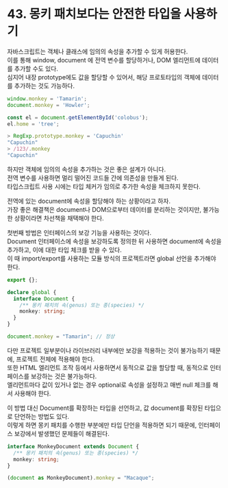 # 43. 몽키 패치보다는 안전한 타입을 사용하기

자바스크립트는 객체나 클래스에 임의의 속성을 추가할 수 있게 허용한다.  
이를 통해 window, document 에 전역 변수를 할당하거나, DOM 엘리먼트에 데이터를 추가할 수도 있다.  
심지어 내장 prototype에도 값을 할당할 수 있어서, 해당 프로토타입의 객체에 데이터를 추가하는 것도 가능하다.

```ts
window.monkey = 'Tamarin';
document.monkey = 'Howler';

const el = document.getElementById('colobus');
el.home = 'tree';

> RegExp.prototype.monkey = 'Capuchin'
"Capuchin"
> /123/.monkey
"Capuchin"
```

하지만 객체에 임의의 속성을 추가하는 것은 좋은 설계가 아니다.  
전역 변수를 사용하면 멀리 떨어진 코드들 간에 의존성을 만들게 된다.  
타입스크립트 사용 시에는 타입 체커가 임의로 추가한 속성을 체크하지 못한다.

전역에 있는 document에 속성을 할당해야 하는 상황이라고 하자.  
가장 좋은 해결책은 document나 DOM으로부터 데이터를 분리하는 것이지만, 불가능한 상황이라면 차선책을 채택해야 한다.

첫번째 방법은 인터페이스의 보강 기능을 사용하는 것이다.  
Document 인터페이스에 속성을 보강하도록 정의한 뒤 사용하면 document에 속성을 추가하고, 이에 대한 타입 체크를 받을 수 있다.  
이 때 import/export를 사용하는 모듈 방식의 프로젝트라면 global 선언을 추가해야 한다.

```ts
export {};

declare global {
  interface Document {
    /** 몽키 패치의 속(genus) 또는 종(species) */
    monkey: string;
  }
}

document.monkey = "Tamarin"; // 정상
```

다만 프로젝트 일부분이나 라이브러리 내부에만 보강을 적용하는 것이 불가능하기 때문에, 프로젝트 전체에 적용해야 한다.  
또한 HTML 엘리먼트 조작 등에서 사용하면서 동적으로 값을 할당할 때, 동적으로 인터페이스를 보강하는 것은 불가능하다.  
엘리먼트마다 값이 있거나 없는 경우 optional로 속성을 설정하고 매번 null 체크를 해서 사용해야 한다.

이 방법 대신 Document를 확장하는 타입을 선언하고, 값 document를 확장된 타입으로 단언하는 방법도 있다.  
이렇게 하면 몽키 패치를 수행한 부분에만 타입 단언을 적용하면 되기 때문에, 인터페이스 보강에서 발생했던 문제들이 해결된다.

```ts
interface MonkeyDocument extends Document {
  /** 몽키 패치의 속(genus) 또는 종(species) */
  monkey: string;
}

(document as MonkeyDocument).monkey = "Macaque";
```
